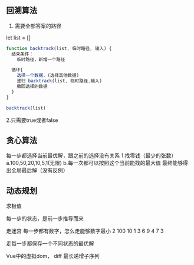 ## 回溯算法
1. 需要全部答案的路径

let list = []

```javascript
function backtrack(list, 临时路径, 输入) {
  结束条件：
    临时路径，新增一个路径

  循环{
    选择一个数据，(选择其他数据)
    递归 backtrack(list, 临时路径,输入)
    撤回选择的数据
  }
}

backtrack(list)
```
2.只需要true或者false

## 贪心算法

每一步都选择当前最优解，跟之前的选择没有关系
1.找零钱（最少的张数）
    a.100,50,20,10,5,1(无限)
    b.每一次都可以按照这个当前能找的最大值 最终能够得出全局最后解（没有反例）


## 动态规划
求极值

每一步的状态，是前一步推导而来

走迷宫 每一步都有数字，怎么走能够数字最小
  2 100 10
1 3 6   9
  4 7   3

走每一步都保存一个不同状态的最优解

Vue中的虚拟dom， diff 最长递增子序列